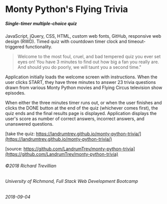 # Monty Python's Flying Trivia
##### Single-timer multiple-choice quiz

JavaScript, jQuery, CSS, HTML, custom web fonts, GitHub, responsive web design (RWD). Timed quiz with countdown timer clock and timeout-triggered functionality.

> Welcome to the most foul, cruel, and bad tempered quiz you ever set eyes on! You have 3 minutes to find out how big a fan you really are. And should you do poorly, we will taunt you a second time."

Application initially loads the welcome screen with instructions. When the user clicks START, they have three minutes to answer 23 trivia questions drawn from various Monty Python movies and Flying Circus television show episodes.

When either the three minutes timer runs out, or when the user finishes and clicks the DONE button at the end of the quiz (whichever comes first), the quiz ends and the final results page is displayed. Application displays the user's score as number of correct answers, incorrect answers, and unanswered questions.

[take the quiz: https://landrumtrev.github.io/monty-python-trivia/](https://landrumtrev.github.io/monty-python-trivia/)

[source: https://github.com/LandrumTrev/monty-python-trivia](https://github.com/LandrumTrev/monty-python-trivia)


###### ©2018 Richard Trevillian
###### University of Richmond, Full Stack Web Development Bootcamp
###### 2018-09-04